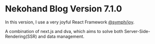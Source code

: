 # Nekohand Blog Version 7.1.0

In this version, I use a very joyful React Framework [@symph/joy](https://lnlfps.github.io/symph-joy).

A combination of next.js and dva, which aims to solve both Server-Side-Rendering(SSR) and data management.

